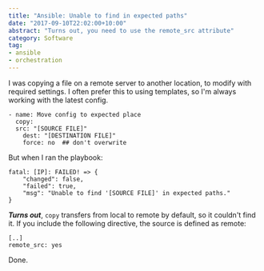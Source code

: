 ```yaml
---
title: "Ansible: Unable to find in expected paths"
date: "2017-09-10T22:02:00+10:00"
abstract: "Turns out, you need to use the remote_src attribute"
category: Software
tag:
- ansible
- orchestration
---
```

I was copying a file on a remote server to another location, to modify with required settings. I often prefer this to using templates, so I'm always working with the latest config. 

    - name: Move config to expected place
      copy:
	  src: "[SOURCE FILE]"
        dest: "[DESTINATION FILE]"
        force: no  ## don't overwrite

But when I ran the playbook:

	fatal: [IP]: FAILED! => {  
        "changed": false,  
        "failed": true,  
        "msg": "Unable to find '[SOURCE FILE]' in expected paths."  
    }

***Turns out***, `copy` transfers from local to remote by default, so it couldn't find it. If you include the following directive, the source is defined as remote: 

    [..]
    remote_src: yes

Done.

